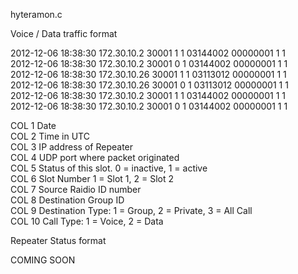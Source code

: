hyteramon.c

Voice / Data traffic format

2012-12-06 18:38:30 172.30.10.2 30001 1 1 03144002 00000001 1 1  
2012-12-06 18:38:30 172.30.10.2 30001 0 1 03144002 00000001 1 1  
2012-12-06 18:38:30 172.30.10.26 30001 1 1 03113012 00000001 1 1  
2012-12-06 18:38:30 172.30.10.26 30001 0 1 03113012 00000001 1 1  
2012-12-06 18:38:30 172.30.10.2 30001 1 1 03144002 00000001 1 1  
2012-12-06 18:38:30 172.30.10.2 30001 0 1 03144002 00000001 1 1


COL 1	Date  
COL 2	Time in UTC  
COL 3	IP address of Repeater  
COL 4 	UDP port where packet originated  
COL 5	Status of this slot. 0 = inactive, 1 = active  
COL 6	Slot Number 1 = Slot 1, 2 = Slot 2  
COL 7	Source Raidio ID number  
COL 8	Destination Group ID  
COL 9	Destination Type: 1 = Group, 2 = Private, 3 = All Call  
COL 10	Call Type: 1 = Voice, 2 = Data  


Repeater Status format

COMING SOON
